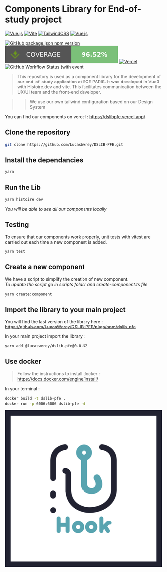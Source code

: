 # Components Library for End-of-study project

[![Vue.js](https://img.shields.io/badge/vuejs-%2335495e.svg?style=for-the-badge&logo=vuedotjs&logoColor=%234FC08D)](https://vuejs.org/)
[![Vite](https://img.shields.io/badge/vite-%23646CFF.svg?style=for-the-badge&logo=vite&logoColor=white)](https://vitejs.dev/)
[![TailwindCSS](https://img.shields.io/badge/tailwindcss-%2338B2AC.svg?style=for-the-badge&logo=tailwind-css&logoColor=white)](https://tailwindcss.com/)
[![Vue.js](https://img.shields.io/badge/docker-%2335495e.svg?style=for-the-badge&logo=docker&logoColor=%234FC08D)](https://vuejs.org/)

[![GitHub package.json npm version](https://img.shields.io/github/package-json/v/LucasWerey/DSLIB-PFE?color=58A4B0&label=npm&style=for-the-badge&logo=NPM)](https://github.com/LucasWerey/DSLIB-PFE/pkgs/npm/dslib-pfe)
![Coverage](./badges/coverage.svg)
[![Vercel](https://therealsujitk-vercel-badge.vercel.app/?app=dslibpfe&style=for-the-badge&logo=vercel)](https://dslibpfe.vercel.app/)
![GitHub Workflow Status (with event)](https://img.shields.io/github/actions/workflow/status/LucasWerey/DSLIB-PFE/npm-publish-github-packages.yml?style=for-the-badge&label=Publish&logo=github)

> This repository is used as a component library for the development of our end-of-study application at ECE PARIS. It was developed in Vue3 with Histoire.dev and vite. This facilitates communication between the UX/UI team and the front-end developer.

> > We use our own tailwind configuration based on our Design System

You can find our components on vercel : https://dslibpfe.vercel.app/

## Clone the repository

```bash
git clone https://github.com/LucasWerey/DSLIB-PFE.git
```

## Install the dependancies

```bash
yarn
```

## Run the Lib

```bash
yarn histoire dev
```

_You will be able to see all our components locally_

## Testing

To ensure that our components work properly, unit tests with vitest are carried out each time a new component is added.

```bash
yarn test
```

## Create a new component

We have a script to simplify the creation of new component. <br>
_To update the script go in scripts folder and create-component.ts file_

```bash
yarn create:component
```

## Import the library to your main project

You will find the last version of the library here : https://github.com/LucasWerey/DSLIB-PFE/pkgs/npm/dslib-pfe

In your main project import the library :

```bash
yarn add @lucaswerey/dslib-pfe@0.0.52
```

## Use docker

> Follow the instructions to install docker : https://docs.docker.com/engine/install/

In your terminal :

```bash
docker build -t dslib-pfe .
docker run -p 6006:6006 dslib-pfe -d
```

![Alt text](image.png)
